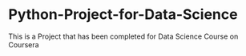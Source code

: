 # Python-Project-for-Data-Science
This is a Project that has been completed for Data Science Course on Coursera
